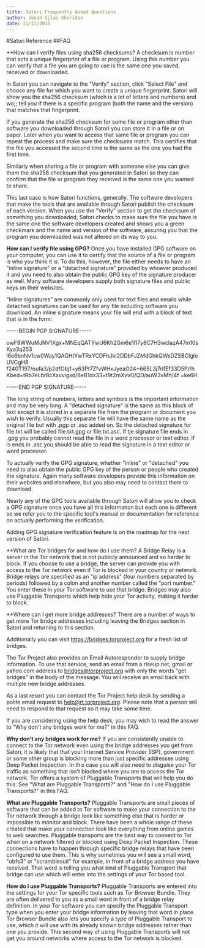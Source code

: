 ```yaml
---
title: Satori Frequently Asked Questions
author: Jonah Silas Sheridan
date: 11/11/2015
---    
```


#Satori Reference
##FAQ

**How can I verify files using sha256 checksums?
A checksum is number that acts a unique fingerprint of a file or program. Using this number you can verify that a file you are going to use is the same one you saved, received or downloaded. 

In Satori you can navigate to the "Verify" section, click "Select File" and choose any file for which you want to create a unique fingerprint. Satori will show you the sha256 checksum (which is a lot of letters and numbers) and wo;; tell you if there is a specific program (both the name and the version) that matches that fingerprint. 

If you generate the sha256 checksum for some file or program other than software you downloaded through Satori you can store it in a file or on paper. Later when you want to access that same file or program you can repeat the process and make sure the checksums match. This certifies that the file you accessed the second time is the same as the one you had the first time.

Similarly when sharing a file or program with someone else you can give them the sha256 checksum that you generated in Satori so they can confirm that the file or program they received is the same one you wanted to share. 

This last case is how Satori functions, generally. The software developers that make the tools that are available through Satori publish the checksum of each version. When you use the "Verify" section to get the checksum of something you downloaded, Satori checks to make sure the file you have is the same one the software developers created and shows you a green checkmark and the name and version of the software, assuring you that the program you downloaded was not altered on its way to you.

**How can I verify file using GPG?**
Once you have installed GPG software on your computer, you can use it to certify that the source of a file or program is who you think it is. To do this, however, the file either needs to have an "inline signature" or a "detached signature" provided by whoever produced it and you need to also obtain the public GPG key of the signature producer as well. Many software developers supply both signature files and public keys on their websites.

"Inline signatures" are commonly only used for text files and emails while detached signatures can be used for any file including software you download. An inline signature means your file will end with a block of text that is in the form:

-----BEGIN PGP SIGNATURE-----

owF9WWuMJNV1Xgx+MNEqQATYwU6Kh2Gm6e1l17y8C7H3wcIazA47m10sKya3q253
l6e6bnNv1cw0Way1QAGHtYwTRxYCDFhJkI2DDbFJZMdGhkQWsDZSBCIgIoUVCgH8
f240T197/oufa3/p2dfObj1+y63Pt7ZfvWHxJyeaO24+665L3j7rifEf33D5P//h
Kbed+tRb7eLbr8cXxvvigxd/6eB1dx33+t9t2mXvvO/QD/auW3vMh/4f
=ke6H

-----END PGP SIGNATURE----- 

The long string of numbers, letters and symbols is the important information and may be very long. A "detached signature" is the same as this block of text except it is stored in a separate file from the program or document you wish to verify. Usually this separate file will have the same name as the original file but with .pgp or .asc added on. So the detached signature for file.txt will be called file.txt.gpg or file.txt.asc. If tje signature file ends in .gpg you probably cannot read the file in a word processor or text editor. If is ends in .asc you should be able to read the signature in a text editor or word processor.

To actually verify the GPG signature, whether "inline" or "detached" you need to also obtain the public GPG key of the person or people who created the signature. Again many software developers provide this information on their websites and elsewhere, but you also may need to contact them to download. 

Nearly any of the GPG tools available through Satori will allow you to check a GPG signature once you have all this information but each one is different so we refer you to the specific tool's manual or documentation for reference on actually performing the verification.

Adding GPG signature verification feature is on the roadmap for the next version of Satori.

**What are Tor bridges for and how do I use them?
A Bridge Relay is a server in the Tor network that is not publicly announced and so harder to block. If you choose to use a bridge, the server can provide you with access to the Tor network even if Tor is blocked in your country or network. Bridge relays are specified as an "ip address" (four numbers separated by periods) followed by a colon and another number called the "port number." You enter these in your Tor software to use that bridge. Bridges may also use Pluggable Transports which help hide your Tor activity, making it harder to block.

**Where can I get more bridge addresses?
There are a number of ways to get more Tor bridge addresses including leaving the Bridges section in Satori and returning to this section.

Additionally you can visit https://bridges.torproject.org for a fresh list of bridges.

The Tor Project also provides an Email Autoresponder to supply bridge information. To use that service, send an email from a riseup.net, gmail or yahoo.com address to bridges@torproject.org with only the words "get bridges" in the body of the message. You will receive an email back with multiple new bridge addresses. 

As a last resort you can contact the Tor Project help desk by sending a polite email request to help@rt.torproject.org. Please note that a person will need to respond to that request so it may take some time. 

If you are considering using the help desk, you may wish to read the answer to "Why don't any bridges work for me?" in this FAQ.

**Why don't any bridges work for me?**
If you are consistently unable to connect to the Tor network even using the bridge addresses you get from Satori, it is likely that that your Internet Service Provider (ISP), government or some other group is blocking more than just specific addresses using Deep Packet Inspection. In this case you will also need to disguise your Tor traffic as something that isn't blocked where you are to access the Tor network. Tor offers a system of Pluggable Transports that will help you do this. See "What are Pluggable Transports?" and "How do I use Pluggable Transports?" in this FAQ.

**What are Pluggable Transports?** 
Pluggable Transports are small pieces of software that can be added to Tor software to make your connection to the Tor network through a bridge look like something else that is harder or impossible to monitor and block. There have been a whole range of these created that make your connection look like everything from online games to web searches. Pluggable transports are the best way to connect to Tor when on a network filtered or blocked using Deep Packet Inspection. These connections have to happen through specific bridge relays that have been configured to use them. This is why sometimes you will see a small word, "obfs3" or "scramblesuit" for example, in front of a bridge address you have received. That word is telling you what kind of Pluggable Transport that bridge can use which will enter into the settings of your Tor based tool.


**How do I use Pluggable Transports?**
Pluggable Transports are entered into the settings for your Tor specific tools such as Tor Browser Bundle. They are often delivered to you as a small word in front of a bridge relay definition. In your Tor software you can specify the Pluggable Transport type when you enter your bridge information by leaving that word in place. Tor Browser Bundle also lets you specify a type of Pluggable Transport to use, which it will use with its already known bridge addresses rather than one you provide. This second way of using Pluggable Transports will not get you around networks where access to the Tor network is blocked.

 